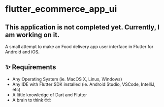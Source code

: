 # flutter_ecommerce_app_ui

## This application is not completed yet. Currently, I am working on it.
A small attempt to make an Food delivery app user interface in Flutter for Android and iOS.


## ✨ Requirements
* Any Operating System (ie. MacOS X, Linux, Windows)
* Any IDE with Flutter SDK installed (ie.  Android Studio, VSCode, IntelliJ, etc)
* A little knowledge of Dart and Flutter
* A brain to think 🤓🤓